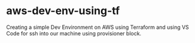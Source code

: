 # aws-dev-env-using-tf
Creating a simple Dev Environment on AWS using Terraform and using VS Code for ssh into our machine using provisioner block.
